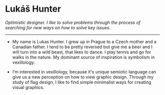 # Lukáš Hunter


*Optimistic designer. I like to solve problems through the process of searching for new ways on how to solve key issues.* 

---

* My name is Lukas Hunter. I grew up in Prague to a Czech mother and a Canadian father. 
I tend to be pretty reversed but give me a beer and I will turn into a wild beast, that likes to dance. 
I play tennis and go for walks in the nature. My dominant source of inspiration is symbolism in vexillology. 

* I’m interested in vexillology, because it's unique semiotic language can give us a new perception on how to view graphic design. Through my study of flag design, I like to find simple minimalist ways for creating visual graphics.
